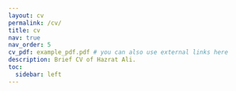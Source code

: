 ```yaml
---
layout: cv
permalink: /cv/
title: cv
nav: true
nav_order: 5
cv_pdf: example_pdf.pdf # you can also use external links here
description: Brief CV of Hazrat Ali.
toc:
  sidebar: left
---
```

